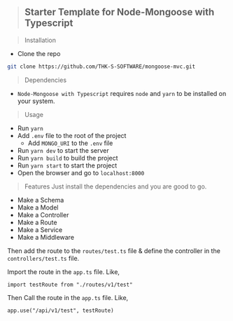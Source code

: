 > ## Starter Template for Node-Mongoose with Typescript

> Installation

- Clone the repo

```bash
git clone https://github.com/THK-S-SOFTWARE/mongoose-mvc.git
```

> Dependencies
- `Node-Mongoose with Typescript` requires `node` and `yarn` to be installed on your system.

> Usage

- Run `yarn`
- Add `.env` file to the root of the project
  - Add `MONGO_URI` to the `.env` file
- Run `yarn dev` to start the server
- Run `yarn build` to build the project
- Run `yarn start` to start the project
- Open the browser and go to `localhost:8000`

> Features
> Just install the dependencies and you are good to go.

- Make a Schema
- Make a Model
- Make a Controller
- Make a Route
- Make a Service
- Make a Middleware

Then add the route to the `routes/test.ts` file & define the controller in the `controllers/test.ts` file.

Import the route in the `app.ts` file. Like,

`import testRoute from "./routes/v1/test"`

Then Call the route in the `app.ts` file. Like,

`app.use("/api/v1/test", testRoute) `
